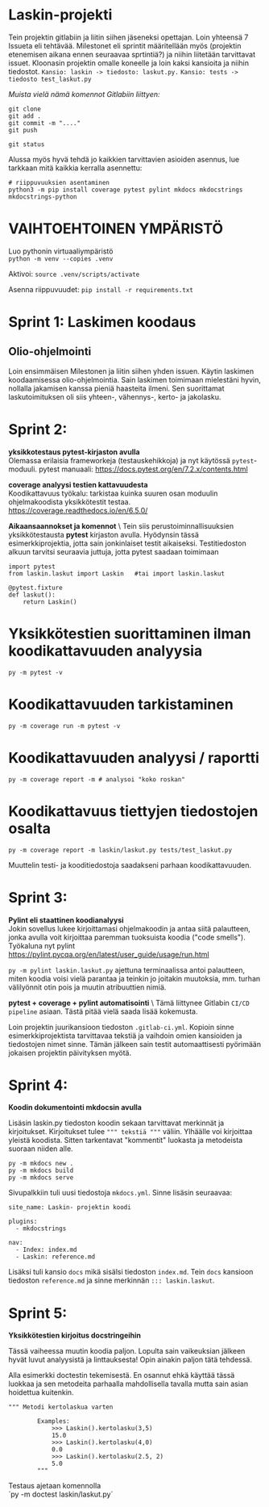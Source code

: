# Laskin-projekti 

Tein projektin gitlabiin ja liitin siihen jäseneksi opettajan. Loin yhteensä 7 Issueta eli tehtävää. Milestonet eli sprintit määritellään myös (projektin etenemisen aikana ennen seuraavaa sprtintiä?) ja niihin liitetään tarvittavat issuet.  Kloonasin projektin omalle koneelle ja loin kaksi kansioita ja niihin tiedostot. 
`Kansio: laskin -> tiedosto: laskut.py.` 
`Kansio: tests -> tiedosto test_laskut.py`

_Muista vielä nämä komennot Gitlabiin liittyen:_
````
git clone
git add .
git commit -m "...."
git push 

git status
````

Alussa myös hyvä tehdä jo kaikkien tarvittavien asioiden asennus, lue tarkkaan mitä kaikkia kerralla asennettu:
````
# riippuvuuksien asentaminen
python3 -m pip install coverage pytest pylint mkdocs mkdocstrings mkdocstrings-python
```` 
# VAIHTOEHTOINEN YMPÄRISTÖ

Luo pythonin virtuaaliympäristö   
`python -m venv --copies .venv`

Aktivoi:
`source .venv/scripts/activate`

Asenna riippuvuudet:
`pip install -r requirements.txt`


# Sprint 1: Laskimen koodaus 

## Olio-ohjelmointi


Loin ensimmäisen Milestonen ja liitin siihen yhden issuen. Käytin laskimen koodaamisessa olio-ohjelmointia. Sain laskimen toimimaan mielestäni hyvin, nollalla jakamisen kanssa pieniä haasteita ilmeni. Sen suorittamat laskutoimituksen oli siis yhteen-, vähennys-, kerto- ja jakolasku.

# Sprint 2: 

**yksikkotestaus pytest-kirjaston avulla** \
Olemassa erilaisia frameworkeja (testauskehikkoja) ja nyt käytössä `pytest`-moduuli.
pytest manuaali:
https://docs.pytest.org/en/7.2.x/contents.html

**coverage analyysi testien kattavuudesta** \
Koodikattavuus työkalu: tarkistaa kuinka suuren osan moduulin ohjelmakoodista yksikkötestit testaa.
https://coverage.readthedocs.io/en/6.5.0/ 


**Aikaansaannokset ja komennot** \ 
Tein siis perustoiminnallisuuksien yksikkötestausta **pytest** kirjaston avulla. Hyödynsin tässä esimerkkiprojektia, jotta sain jonkinlaiset testit aikaiseksi. Testitiedoston alkuun tarvitsi seuraavia juttuja, jotta pytest saadaan toimimaan
````
import pytest
from laskin.laskut import Laskin   #tai import laskin.laskut

@pytest.fixture
def laskut():
    return Laskin()
````
# Yksikkötestien suorittaminen ilman koodikattavuuden analyysia
`py -m pytest -v`

# Koodikattavuuden tarkistaminen
`py -m coverage run -m pytest -v`

# Koodikattavuuden analyysi / raportti
`py -m coverage report -m # analysoi "koko roskan"`

# Koodikattavuus tiettyjen tiedostojen osalta
`py -m coverage report -m laskin/laskut.py tests/test_laskut.py`

Muuttelin testi- ja kooditiedostoja saadakseni parhaan koodikattavuuden.

 # Sprint 3:

**Pylint eli staattinen koodianalyysi** \
Jokin sovellus lukee kirjoittamasi ohjelmakoodin ja antaa siitä palautteen, jonka avulla voit kirjoittaa paremman tuoksuista koodia ("code smells"). Työkaluna nyt pylint
https://pylint.pycqa.org/en/latest/user_guide/usage/run.html

`py -m pylint laskin.laskut.py` ajettuna terminaalissa antoi palautteen, miten koodia voisi vielä parantaa ja teinkin jo joitakin muutoksia, mm. turhan välilyönnit otin pois ja muutin atribuuttien nimiä. 

**pytest + coverage + pylint automatisointi** \ 
Tämä liittynee Gitlabin `CI/CD pipeline` asiaan. Tästä pitää vielä saada lisää kokemusta.

Loin projektin juurikansioon tiedoston `.gitlab-ci.yml`. Kopioin sinne esimerkkiprojektista tarvittavaa tekstiä ja vaihdoin omien kansioiden ja tiedostojen nimet sinne. Tämän jälkeen sain testit automaattisesti pyörimään jokaisen projektin päivityksen myötä. 

# Sprint 4: 

**Koodin dokumentointi mkdocsin avulla**

Lisäsin laskin.py tiedoston koodin sekaan tarvittavat merkinnät ja kirjoitukset. Kirjoitukset tulee `""" tekstiä """` väliin. Ylhäälle voi kirjoittaa yleistä koodista. Sitten tarkentavat "kommentit" luokasta ja metodeista suoraan niiden alle. 

````
py -m mkdocs new .
py -m mkdocs build
py -m mkdocs serve
````
Sivupalkkiin tuli uusi tiedostoja `mkdocs.yml`. Sinne lisäsin seuraavaa: 
````
site_name: Laskin- projektin koodi

plugins: 
  - mkdocstrings

nav: 
  - Index: index.md
  - Laskin: reference.md
  ````
  Lisäksi tuli kansio `docs` mikä sisälsi tiedoston `index.md`. Tein `docs` kansioon tiedoston `reference.md` ja sinne merkinnän `::: laskin.laskut`.

# Sprint 5: 

**Yksikkötestien kirjoitus docstringeihin**

Tässä vaiheessa muutin koodia paljon. Lopulta sain vaikeuksian jälkeen hyvät luvut analyysistä ja linttauksesta! Opin ainakin paljon tätä tehdessä.

Alla esimerkki doctestin tekemisestä. En osannut ehkä käyttää tässä luokkaa ja sen metodeita parhaalla mahdollisella tavalla mutta sain asian hoidettua kuitenkin. 
````
""" Metodi kertolaskua varten

        Examples:
            >>> Laskin().kertolasku(3,5)
            15.0
            >>> Laskin().kertolasku(4,0)
            0.0
            >>> Laskin().kertolasku(2.5, 2)
            5.0
        """
````
Testaus ajetaan komennolla \
 ´py -m doctest laskin/laskut.py´






